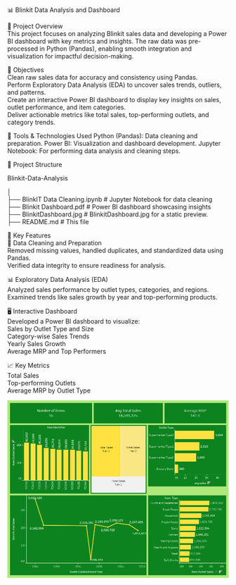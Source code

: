 📊 Blinkit Data Analysis and Dashboard

📝 Project Overview<br>
This project focuses on analyzing Blinkit sales data and developing a Power BI dashboard with key metrics and insights. The raw data was pre-processed in Python (Pandas), enabling smooth integration and visualization for impactful decision-making.

🎯 Objectives<br>
Clean raw sales data for accuracy and consistency using Pandas.<br>
Perform Exploratory Data Analysis (EDA) to uncover sales trends, outliers, and patterns.<br>
Create an interactive Power BI dashboard to display key insights on sales, outlet performance, and item categories.<br>
Deliver actionable metrics like total sales, top-performing outlets, and category trends.

🔧 Tools & Technologies Used
Python (Pandas): Data cleaning and preparation.
Power BI: Visualization and dashboard development.
Jupyter Notebook: For performing data analysis and cleaning steps.

📂 Project Structure

Blinkit-Data-Analysis

│<br>
├── BlinkIT Data Cleaning.ipynb   # Jupyter Notebook for data cleaning<br>
├── Blinkit Dashboard.pdf         # Power BI dashboard showcasing insights<br>
├── BlinkitDashboard.jpg          # BlinkitDashboard.jpg for a static preview.<br>
├── README.md                     # This file

🚀 Key Features<br>
🧹 Data Cleaning and Preparation<br>
Removed missing values, handled duplicates, and standardized data using Pandas.<br>
Verified data integrity to ensure readiness for analysis.<br>

📊 Exploratory Data Analysis (EDA)<br>
Analyzed sales performance by outlet types, categories, and regions.<br>
Examined trends like sales growth by year and top-performing products.

🖥️ Interactive Dashboard<br>
Developed a Power BI dashboard to visualize:<br>
Sales by Outlet Type and Size<br>
Category-wise Sales Trends<br>
Yearly Sales Growth<br>
Average MRP and Top Performers

📈 Key Metrics<br>
Total Sales<br>
Top-performing Outlets<br>
Average MRP by Outlet Type

![alt text](https://github.com/nikhil3500/data_science_projects/blob/f1b32f7ab8a6001b7d51619c8821276dea58a6b0/tableau/blinkit/TableauBlinkitDashboard.png)

